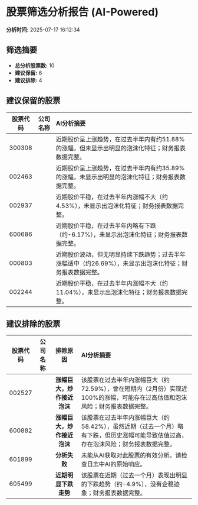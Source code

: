 # 股票筛选分析报告 (AI-Powered)

**分析时间:** 2025-07-17 16:12:34

## 筛选摘要

- **总分析股票数:** 10
- **建议保留:** 6
- **建议排除:** 4

## 建议保留的股票

| 股票代码 | 公司名称 | AI分析摘要 |
|:---:|:---:|:---|
| 300308 |  | 近期股价呈上涨趋势，在过去半年内有约51.88%的涨幅，但未显示出明显的泡沫化特征；财务报表数据完整。 |
| 002463 |  | 近期股价呈上涨趋势，在过去半年内有约35.89%的涨幅，未显示出明显的泡沫化特征；财务报表数据完整。 |
| 002937 |  | 近期股价平稳，在过去半年内涨幅不大（约4.53%），未显示出泡沫化特征；财务报表数据完整。 |
| 600686 |  | 近期股价平稳，在过去半年内略有下跌（约-6.17%），未显示出泡沫化特征；财务报表数据完整。 |
| 000803 |  | 近期股价波动，但无明显持续下跌趋势；过去半年涨幅适中（约26.69%），未显示出泡沫化特征；财务报表数据完整。 |
| 002244 |  | 近期股价平稳，在过去半年内涨幅不大（约11.04%），未显示出泡沫化特征；财务报表数据完整。 |

## 建议排除的股票

| 股票代码 | 公司名称 | 排除原因 | AI分析摘要 |
|:---:|:---:|:---:|:---|
| 002527 |  | **涨幅巨大，炒作接近泡沫** | 该股票在过去半年内涨幅巨大（约72.59%），曾在短期内（2月份）实现近100%的涨幅，可能存在过高估值和泡沫风险；财务报表数据完整。 |
| 600882 |  | **涨幅巨大，炒作接近泡沫** | 该股票在过去半年内涨幅巨大（约58.42%），虽然近期（过去一个月）略有下跌，但历史涨幅可能导致估值过高，存在泡沫风险；财务报表数据完整。 |
| 601899 |  | **分析失败** | 未能从AI获取对此股票的有效分析。请检查日志中AI的原始响应。 |
| 605499 |  | **近期明显下跌走势** | 该股票在近期（过去一个月）表现出明显的下跌趋势（约-4.9%），没有企稳迹象；财务报表数据完整。 |
